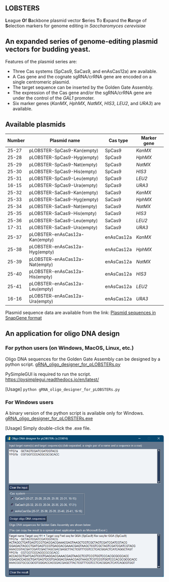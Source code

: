 ## LOBSTERS
**L**eague **O**f **B**ackbone plasmid vector **S**eries **T**o **E**xpand the **R**ange of **S**election markers for genome editing in <I>Saccharomyces cerevisiae</I>

## An expanded series of genome-editing plasmid vectors for budding yeast.
Features of the plasmid series are:
- Three Cas systems (SpCas9, SaCas9, and enAsCas12a) are available.
- A Cas gene and the cognate sgRNA/crRNA gene are encoded on a single centromeric plasmid.
- The target sequence can be inserted by the Golden Gate Assembly.
- The expression of the Cas gene and/or the sgRNA/crRNA gene are under the control of the <I>GAL1</I> promoter.
- Six marker genes (<I>KanMX</I>, <I>HphMX</I>, <I>NatMX</I>, <I>HIS3</I>, <I>LEU2</I>, and <I>URA3</I>) are available.

## Available plasmids
|  Number  | Plasmid name                 | Cas type     |  Marker gene  |
| -------- | ---------------------------- | ------------ | ------------- |
|  25-27   | pLOBSTER-SpCas9-Kan(empty)   |  SpCas9      | <I>KanMX </I> |
|  25-28   | pLOBSTER-SpCas9-Hyg(empty)   |  SpCas9      | <I>HphMX </I> |
|  25-29   | pLOBSTER-SpCas9-Nat(empty)   |  SpCas9      | <I>NatMX </I> |
|  25-30   | pLOBSTER-SpCas9-His(empty)   |  SpCas9      | <I> HIS3 </I> |
|  25-31   | pLOBSTER-SpCas9-Leu(empty)   |  SpCas9      | <I> LEU2 </I> |
|  16-15   | pLOBSTER-SpCas9-Ura(empty)   |  SpCas9      | <I> URA3 </I> |
|  25-32   | pLOBSTER-SaCas9-Kan(empty)   |  SaCas9      | <I>KanMX </I> |
|  25-33   | pLOBSTER-SaCas9-Hyg(empty)   |  SaCas9      | <I>HphMX </I> |
|  25-34   | pLOBSTER-SaCas9-Nat(empty)   |  SaCas9      | <I>NatMX </I> |
|  25-35   | pLOBSTER-SaCas9-His(empty)   |  SaCas9      | <I> HIS3 </I> |
|  25-36   | pLOBSTER-SaCas9-Leu(empty)   |  SaCas9      | <I> LEU2 </I> |
|  17-31   | pLOBSTER-SaCas9-Ura(empty)   |  SaCas9      | <I> URA3 </I> |
|  25-37   |pLOBSTER-enAsCas12a-Kan(empty)|  enAsCas12a  | <I>KanMX </I> |
|  25-38   |pLOBSTER-enAsCas12a-Hyg(empty)|  enAsCas12a  | <I>HphMX </I> |
|  25-39   |pLOBSTER-enAsCas12a-Nat(empty)|  enAsCas12a  | <I>NatMX </I> |
|  25-40   |pLOBSTER-enAsCas12a-His(empty)|  enAsCas12a  | <I> HIS3 </I> |
|  25-41   |pLOBSTER-enAsCas12a-Leu(empty)|  enAsCas12a  | <I> LEU2 </I> |
|  16-16   |pLOBSTER-enAsCas12a-Ura(empty)|  enAsCas12a  | <I> URA3 </I> |

Plasmid sequence data are available from the link: [Plasmid sequences in SnapGene format](https://github.com/poccopen/LOBSTERS/tree/main/pLOBSTERs_SnapGene)

## An application for oligo DNA design
### For python users (on Windows, MacOS, Linux, etc.)
Oligo DNA sequences for the Golden Gate Assembly can be designed by a python script. [gRNA_oligo_designer_for_pLOBSTERs.py](https://github.com/poccopen/LOBSTERS/tree/main/gRNA_oligo_designer_for_pLOBSTERs.py)

PySimpleGUI is required to run the script. https://pysimplegui.readthedocs.io/en/latest/

[Usage] `python gRNA_oligo_designer_for_pLOBSTERs.py`

### For Windows users
A binary version of the python script is available only for Windows. [gRNA_oligo_designer_for_pLOBSTERs.exe](https://www.dropbox.com/s/k9lh0sh21y4bi90/gRNA_oligo_designer_for_pLOBSTERs.exe?dl=0)

[Usage] Simply double-click the .exe file.

![Screen shot](https://github.com/poccopen/LOBSTERS/blob/main/gRNA_oligo_designer_for_pLOBSTERs.png)
